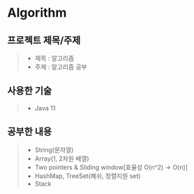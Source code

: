 # Algorithm

## 프로젝트 제목/주제
> - 제목 : 알고리즘
> - 주제 : 알고리즘 공부

## 사용한 기술
> - Java 11

## 공부한 내용 
> - String(문자열)
> - Array(1, 2차원 배열)
> - Two pointers & Sliding window[효율성 O(n^2) -> O(n)]
> - HashMap, TreeSet(해쉬, 정렬지원 set)
> - Stack
